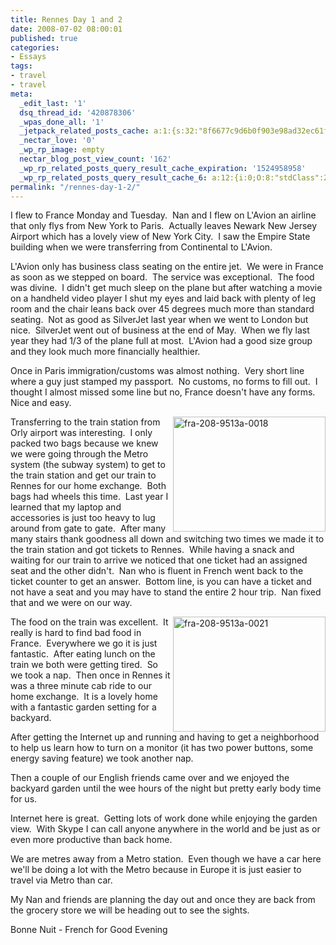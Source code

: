 ```yaml
---
title: Rennes Day 1 and 2
date: 2008-07-02 08:00:01
published: true
categories:
- Essays
tags:
- travel
- travel
meta:
  _edit_last: '1'
  dsq_thread_id: '420878306'
  _wpas_done_all: '1'
  _jetpack_related_posts_cache: a:1:{s:32:"8f6677c9d6b0f903e98ad32ec61f8deb";a:2:{s:7:"expires";i:1438763600;s:7:"payload";a:3:{i:0;a:1:{s:2:"id";i:723;}i:1;a:1:{s:2:"id";i:257;}i:2;a:1:{s:2:"id";i:7204;}}}}
  _nectar_love: '0'
  _wp_rp_image: empty
  nectar_blog_post_view_count: '162'
  _wp_rp_related_posts_query_result_cache_expiration: '1524958958'
  _wp_rp_related_posts_query_result_cache_6: a:12:{i:0;O:8:"stdClass":2:{s:7:"post_id";s:4:"4411";s:5:"score";s:18:"100.61993987575008";}i:1;O:8:"stdClass":2:{s:7:"post_id";s:4:"4408";s:5:"score";s:17:"94.30146475866991";}i:2;O:8:"stdClass":2:{s:7:"post_id";s:4:"4409";s:5:"score";s:17:"91.38423471318707";}i:3;O:8:"stdClass":2:{s:7:"post_id";s:4:"4406";s:5:"score";s:17:"91.29330996510339";}i:4;O:8:"stdClass":2:{s:7:"post_id";s:4:"4404";s:5:"score";s:17:"86.28400313970519";}i:5;O:8:"stdClass":2:{s:7:"post_id";s:4:"4407";s:5:"score";s:16:"85.7592746107367";}i:6;O:8:"stdClass":2:{s:7:"post_id";s:3:"193";s:5:"score";s:16:"85.7592746107367";}i:7;O:8:"stdClass":2:{s:7:"post_id";s:4:"4405";s:5:"score";s:17:"77.74181299177201";}i:8;O:8:"stdClass":2:{s:7:"post_id";s:3:"746";s:5:"score";s:17:"63.35236398555216";}i:9;O:8:"stdClass":2:{s:7:"post_id";s:4:"4437";s:5:"score";s:18:"54.916201908226505";}i:10;O:8:"stdClass":2:{s:7:"post_id";s:4:"4419";s:5:"score";s:17:"52.40198318810099";}i:11;O:8:"stdClass":2:{s:7:"post_id";s:4:"4413";s:5:"score";s:18:"51.015688826981105";}}
permalink: "/rennes-day-1-2/"
---
```

I flew to France Monday and Tuesday.  Nan and I flew on L'Avion an airline that only flys from New York to Paris.  Actually leaves Newark New Jersey Airport which has a lovely view of New York City.  I saw the Empire State building when we were transferring from Continental to L'Avion.

L'Avion only has business class seating on the entire jet.  We were in France as soon as we stepped on board.  The service was exceptional.  The food was divine.  I didn't get much sleep on the plane but after watching a movie on a handheld video player I shut my eyes and laid back with plenty of leg room and the chair leans back over 45 degrees much more than standard seating.  Not as good as SilverJet last year when we went to London but nice.  SilverJet went out of business at the end of May.  When we fly last year they had 1/3 of the plane full at most.  L'Avion had a good size group and they look much more financially healthier.

Once in Paris immigration/customs was almost nothing.  Very short line where a guy just stamped my passport.  No customs, no forms to fill out.  I thought I almost missed some line but no, France doesn't have any forms.  Nice and easy.

<a href="https://christopher-sherrod.blisslifepress.com/wp-content/uploads/sites/2/fra-208-9513a-0018.jpg"><img style="border: 0px;" src="{{ site.baseurl }}/posts/2008/07/fra-208-9513a-0018-thumb.jpg" border="0" alt="fra-208-9513a-0018" width="244" height="184" align="right" /></a> Transferring to the train station from Orly airport was interesting.  I only packed two bags because we knew we were going through the Metro system (the subway system) to get to the train station and get our train to Rennes for our home exchange.  Both bags had wheels this time.  Last year I learned that my laptop and accessories is just too heavy to lug around from gate to gate.  After many many stairs thank goodness all down and switching two times we made it to the train station and got tickets to Rennes.  While having a snack and waiting for our train to arrive we noticed that one ticket had an assigned seat and the other didn't.  Nan who is fluent in French went back to the ticket counter to get an answer.  Bottom line, is you can have a ticket and not have a seat and you may have to stand the entire 2 hour trip.  Nan fixed that and we were on our way.

<a href="https://christopher-sherrod.blisslifepress.com/wp-content/uploads/sites/2/fra-208-9513a-0021.jpg"><img style="border-width: 0px;" src="{{ site.baseurl }}/posts/2008/07/fra-208-9513a-0021-thumb.jpg" border="0" alt="fra-208-9513a-0021" width="244" height="184" align="right" /></a>The food on the train was excellent.  It really is hard to find bad food in France.  Everywhere we go it is just fantastic.  After eating lunch on the train we both were getting tired.  So we took a nap.  Then once in Rennes it was a three minute cab ride to our home exchange.  It is a lovely home with a fantastic garden setting for a backyard.

After getting the Internet up and running and having to get a neighborhood to help us learn how to turn on a monitor (it has two power buttons, some energy saving feature) we took another nap.

Then a couple of our English friends came over and we enjoyed the backyard garden until the wee hours of the night but pretty early body time for us.

Internet here is great.  Getting lots of work done while enjoying the garden view.  With Skype I can call anyone anywhere in the world and be just as or even more productive than back home.

We are metres away from a Metro station.  Even though we have a car here we'll be doing a lot with the Metro because in Europe it is just easier to travel via Metro than car.

My Nan and friends are planning the day out and once they are back from the grocery store we will be heading out to see the sights.

Bonne Nuit - French for Good Evening</p>
